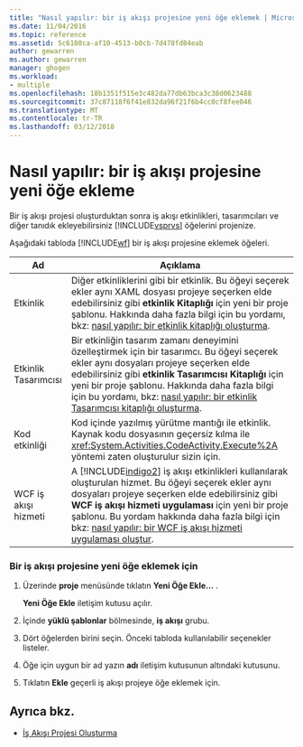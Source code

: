```yaml
---
title: "Nasıl yapılır: bir iş akışı projesine yeni öğe eklemek | Microsoft Docs"
ms.date: 11/04/2016
ms.topic: reference
ms.assetid: 5c6180ca-af10-4513-b0cb-7d478fd84eab
author: gewarren
ms.author: gewarren
manager: ghogen
ms.workload:
- multiple
ms.openlocfilehash: 18b1351f515e3c482da77db63bca3c38d0623488
ms.sourcegitcommit: 37c87118f6f41e832da96f21f6b4cc0cf8fee046
ms.translationtype: MT
ms.contentlocale: tr-TR
ms.lasthandoff: 03/12/2018
---
```

# <a name="how-to-add-a-new-item-to-a-workflow-project"></a>Nasıl yapılır: bir iş akışı projesine yeni öğe ekleme
Bir iş akışı projesi oluşturduktan sonra iş akışı etkinlikleri, tasarımcıları ve diğer tanıdık ekleyebilirsiniz [!INCLUDE[vsprvs](../code-quality/includes/vsprvs_md.md)] öğelerini projenize.

 Aşağıdaki tabloda [!INCLUDE[wf](../workflow-designer/includes/wf_md.md)] bir iş akışı projesine eklemek öğeleri.

|Ad|Açıklama|
|----------|-----------------|
|Etkinlik|Diğer etkinliklerini gibi bir etkinlik. Bu öğeyi seçerek ekler aynı XAML dosyası projeye seçerken elde edebilirsiniz gibi **etkinlik Kitaplığı** için yeni bir proje şablonu. Hakkında daha fazla bilgi için bu yordamı, bkz: [nasıl yapılır: bir etkinlik kitaplığı oluşturma](../workflow-designer/how-to-create-an-activity-library.md).|
|Etkinlik Tasarımcısı|Bir etkinliğin tasarım zamanı deneyimini özelleştirmek için bir tasarımcı. Bu öğeyi seçerek ekler aynı dosyaları projeye seçerken elde edebilirsiniz gibi **etkinlik Tasarımcısı Kitaplığı** için yeni bir proje şablonu. Hakkında daha fazla bilgi için bu yordamı, bkz: [nasıl yapılır: bir etkinlik Tasarımcısı kitaplığı oluşturma](../workflow-designer/how-to-create-an-activity-designer-library.md).|
|Kod etkinliği|Kod içinde yazılmış yürütme mantığı ile etkinlik. Kaynak kodu dosyasının geçersiz kılma ile <xref:System.Activities.CodeActivity.Execute%2A> yöntemi zaten oluşturulur sizin için.|
|WCF iş akışı hizmeti|A [!INCLUDE[indigo2](../workflow-designer/includes/indigo2_md.md)] iş akışı etkinlikleri kullanılarak oluşturulan hizmet. Bu öğeyi seçerek ekler aynı dosyaları projeye seçerken elde edebilirsiniz gibi **WCF iş akışı hizmeti uygulaması** için yeni bir proje şablonu. Bu yordam hakkında daha fazla bilgi için bkz: [nasıl yapılır: bir WCF iş akışı hizmeti uygulaması oluştur](../workflow-designer/how-to-create-a-wcf-workflow-service-application.md).|

### <a name="to-add-a-new-item-to-a-workflow-project"></a>Bir iş akışı projesine yeni öğe eklemek için

1.  Üzerinde **proje** menüsünde tıklatın **Yeni Öğe Ekle...** .

     **Yeni Öğe Ekle** iletişim kutusu açılır.

2.  İçinde **yüklü şablonlar** bölmesinde, **iş akışı** grubu.

3.  Dört öğelerden birini seçin. Önceki tabloda kullanılabilir seçenekler listeler.

4.  Öğe için uygun bir ad yazın **adı** iletişim kutusunun altındaki kutusunu.

5.  Tıklatın **Ekle** geçerli iş akışı projeye öğe eklemek için.

## <a name="see-also"></a>Ayrıca bkz.

- [İş Akışı Projesi Oluşturma](../workflow-designer/creating-a-workflow-project.md)